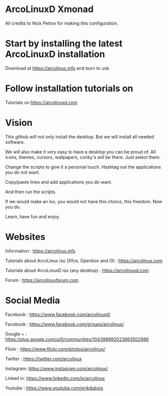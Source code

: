 # ArcoLinuxD Xmonad

All credits to Nick Petrov for making this configuration.



# Start by installing the latest ArcoLinuxD installation

Download at https://arcolinux.info and burn to usb

# Follow installation tutorials on

Tutorials on https://arcolinuxd.com

# Vision

This github will not only install the desktop.
But we will install all needed software.

We will also make it very easy to have a desktop you can be proud of.
All icons, themes, cursors, wallpapers, conky's  will be there.
Just select them.

Change the scripts to give it a personal touch.
Hashtag out the applications you do not want.

Copy/paste lines and add applications you do want.

And then run the scripts.

If we would make an iso, you would not have this choice, this freedom.
Now you do.

Learn, have fun and enjoy.


# Websites

Information : https://arcolinux.info

Tutorials about ArcoLinux iso (Xfce, Openbox and i3) : https://arcolinux.com

Tutorials about ArcoLinuxD iso (any desktop) : https://arcolinuxd.com

Forum : https://arcolinuxforum.com


# Social Media

Facebook : https://www.facebook.com/arcolinuxd/

Facebook : https://www.facebook.com/groups/arcolinux/

Google + : https://plus.google.com/u/0/communities/104398992023863502986

Flickr   : https://www.flickr.com/photos/arcolinux/

Twitter  : https://twitter.com/arcolinux

Instagram: https://www.instagram.com/arcolinux/

Linked in: https://www.linkedin.com/in/arcolinux

Youtube  : https://www.youtube.com/erikdubois
